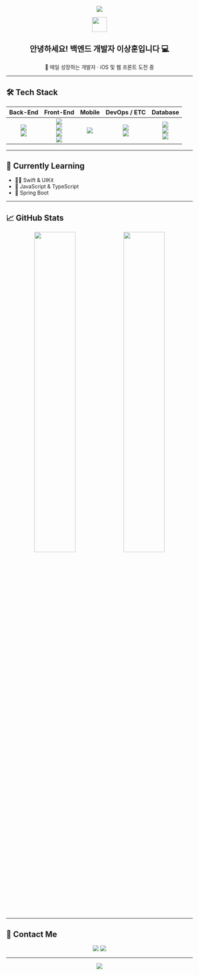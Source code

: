 <p align="center">
  <img src="https://capsule-render.vercel.app/api?type=waving&color=gradient&height=270&section=header&text=Hi%20there,%20I'm%20Sanghoon!%20👋&fontSize=45&fontAlign=50&descAlign=50&descSize=25&animation=fadeIn&descPadding=30" />
</p>

<div align="center">
  <img src="https://media.giphy.com/media/hvRJCLFzcasrR4ia7z/giphy.gif" width="40px"/>
  <h2>안녕하세요! 백엔드 개발자 <strong>이상훈</strong>입니다 💻</h2>
  <p>🌱 매일 성장하는 개발자 · iOS 및 웹 프론트 도전 중</p>
</div>

---

## 🛠 Tech Stack

<div align="center">

| Back-End | Front-End | Mobile | DevOps / ETC | Database |
|:--------:|:---------:|:------:|:-------------:|:--------:|
| <img src="https://img.shields.io/badge/Java-007396?style=for-the-badge&logo=openjdk&logoColor=white"/> <br/> <img src="https://img.shields.io/badge/Spring-6DB33F?style=for-the-badge&logo=spring&logoColor=white"/> | <img src="https://img.shields.io/badge/HTML5-E34F26?style=for-the-badge&logo=html5&logoColor=white"/> <br/> <img src="https://img.shields.io/badge/Vue.js-4FC08D?style=for-the-badge&logo=vue.js&logoColor=white"/> <br/> <img src="https://img.shields.io/badge/JavaScript-FFCC00?style=for-the-badge&logo=javascript&logoColor=white"/> <br/> <img src="https://img.shields.io/badge/CSS3-1572B6?style=for-the-badge&logo=css3&logoColor=white"/> | <img src="https://img.shields.io/badge/Swift-F05138?style=for-the-badge&logo=swift&logoColor=white"/> | <img src="https://img.shields.io/badge/Docker-2496ED?style=for-the-badge&logo=docker&logoColor=white"/> <br/> <img src="https://img.shields.io/badge/Git-F05032?style=for-the-badge&logo=git&logoColor=white"/> | <img src="https://img.shields.io/badge/PostgreSQL-336791?style=for-the-badge&logo=postgresql&logoColor=white"/> <br/> <img src="https://img.shields.io/badge/MySQL-4479A1?style=for-the-badge&logo=mysql&logoColor=white"/> <br/> <img src="https://img.shields.io/badge/MariaDB-003545?style=for-the-badge&logo=mariadb&logoColor=white"/> |
</div>

---

## 🌱 Currently Learning

- 👨‍💻 Swift & UIKit  
- 📜 JavaScript & TypeScript
- 🍃 Spring Boot

---

## 📈 GitHub Stats

<div align="center">
  <img src="https://github-readme-stats.vercel.app/api?username=lwer210&show_icons=true&theme=radical" width="47%"/>
  <img src="https://github-readme-stats.vercel.app/api/top-langs/?username=lwer210&layout=compact&theme=radical" width="47%"/>
</div>

---

## 🤝 Contact Me

<p align="center">
  <a href="mailto:lwer210@gmail.com"><img src="https://img.shields.io/badge/Email-D14836?style=for-the-badge&logo=gmail&logoColor=white"/></a>
  <a href="https://github.com/lwer210"><img src="https://img.shields.io/badge/GitHub-100000?style=for-the-badge&logo=github&logoColor=white"/></a>
</p>

---

<!-- 하단 배너 -->
<p align="center">
  <img src="https://capsule-render.vercel.app/api?type=waving&color=gradient&height=100&section=footer"/>
</p>
